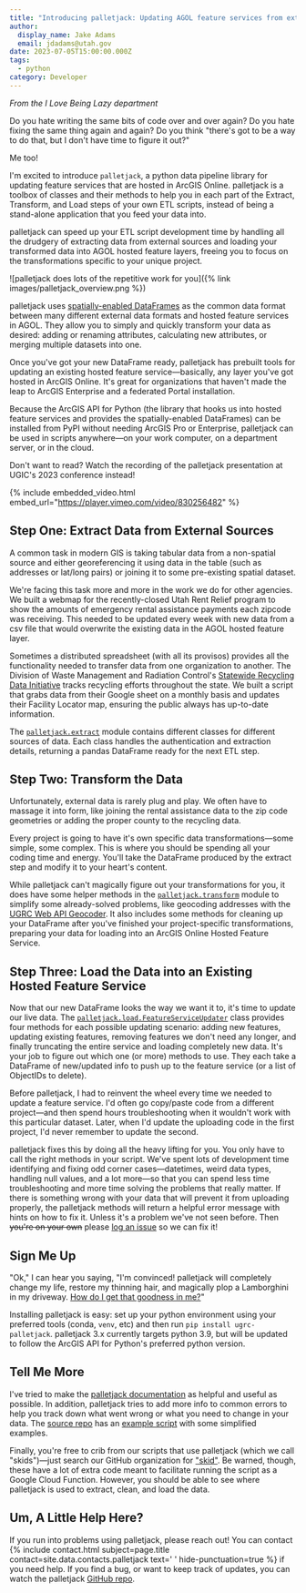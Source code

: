 ```yaml
---
title: "Introducing palletjack: Updating AGOL feature services from external sources"
author:
  display_name: Jake Adams
  email: jdadams@utah.gov
date: 2023-07-05T15:00:00.000Z
tags:
  - python
category: Developer
---
```


_From the I Love Being Lazy department_


Do you hate writing the same bits of code over and over again? Do you hate fixing the same thing again and again? Do you think "there's got to be a way to do that, but I don't have time to figure it out?"

Me too!

I'm excited to introduce `palletjack`, a python data pipeline library for updating feature services that are hosted in ArcGIS Online. palletjack is a toolbox of classes and their methods to help you in each part of the Extract, Transform, and Load steps of your own ETL scripts, instead of being a stand-alone application that you feed your data into.

palletjack can speed up your ETL script development time by handling all the drudgery of extracting data from external sources and loading your transformed data into AGOL hosted feature layers, freeing you to focus on the transformations specific to your unique project.

![palletjack does lots of the repetitive work for you]({% link images/palletjack_overview.png %})


palletjack uses [spatially-enabled DataFrames](https://developers.arcgis.com/python/guide/introduction-to-the-spatially-enabled-dataframe/) as the common data format between many different external data formats and hosted feature services in AGOL. They allow you to simply and quickly transform your data as desired: adding or renaming attributes, calculating new attributes, or merging multiple datasets into one.

Once you've got your new DataFrame ready, palletjack has prebuilt tools for updating an existing hosted feature service—basically, any layer you've got hosted in ArcGIS Online. It's great for organizations that haven't made the leap to ArcGIS Enterprise and a federated Portal installation.

Because the ArcGIS API for Python (the library that hooks us into hosted feature services and provides the spatially-enabled DataFrames) can be installed from PyPI without needing ArcGIS Pro or Enterprise, palletjack can be used in scripts anywhere—on your work computer, on a department server, or in the cloud.

Don't want to read? Watch the recording of the palletjack presentation at UGIC's 2023 conference instead!

{% include embedded_video.html embed_url="https://player.vimeo.com/video/830256482" %}

## Step One: Extract Data from External Sources



A common task in modern GIS is taking tabular data from a non-spatial source and either georeferencing it using data in the table (such as addresses or lat/long pairs) or joining it to some pre-existing spatial dataset.

We're facing this task more and more in the work we do for other agencies. We built a webmap for the recently-closed Utah Rent Relief program to show the amounts of emergency rental assistance payments each zipcode was receiving. This needed to be updated every week with new data from a csv file that would overwrite the existing data in the AGOL hosted feature layer.

Sometimes a distributed spreadsheet (with all its provisos) provides all the functionality needed to transfer data from one organization to another. The Division of Waste Management and Radiation Control's [Statewide Recycling Data Initiative](https://deq.utah.gov/waste-management-and-radiation-control/statewide-recycling-data-initiative) tracks recycling efforts throughout the state. We built a script that grabs data from their Google sheet on a monthly basis and updates their Facility Locator map, ensuring the public always has up-to-date information.

The [`palletjack.extract`](https://agrc.github.io/palletjack/palletjack/extract.html) module contains different classes for different sources of data. Each class handles the authentication and extraction details, returning a pandas DataFrame ready for the next ETL step.

## Step Two: Transform the Data



Unfortunately, external data is rarely plug and play. We often have to massage it into form, like joining the rental assistance data to the zip code geometries or adding the proper county to the recycling data.

Every project is going to have it's own specific data transformations—some simple, some complex. This is where you should be spending all your coding time and energy. You'll take the DataFrame produced by the extract step and modify it to your heart's content.

While palletjack can't magically figure out your transformations for you, it does have some helper methods in the [`palletjack.transform`](https://agrc.github.io/palletjack/palletjack/transform.html) module to simplify some already-solved problems, like geocoding addresses with the [UGRC Web API Geocoder](https://gis.utah.gov/data/address-geocoders-locators/#WebAPI). It also includes some methods for cleaning up your DataFrame after you've finished your project-specific transformations, preparing your data for loading into an ArcGIS Online Hosted Feature Service.

## Step Three: Load the Data into an Existing Hosted Feature Service



Now that our new DataFrame looks the way we want it to, it's time to update our live data. The [`palletjack.load.FeatureServiceUpdater`](https://agrc.github.io/palletjack/palletjack/load.html#palletjack.load.FeatureServiceUpdater) class provides four methods for each possible updating scenario: adding new features, updating existing features, removing features we don't need any longer, and finally truncating the entire service and loading completely new data. It's your job to figure out which one (or more) methods to use. They each take a DataFrame of new/updated info to push up to the feature service (or a list of ObjectIDs to delete).

Before palletjack, I had to reinvent the wheel every time we needed to update a feature service. I'd often go copy/paste code from a different project—and then spend hours troubleshooting when it wouldn't work with this particular dataset. Later, when I'd update the uploading code in the first project, I'd never remember to update the second.

palletjack fixes this by doing all the heavy lifting for you. You only have to call the right methods in your script. We've spent lots of development time identifying and fixing odd corner cases—datetimes, weird data types, handling null values, and a lot more—so that you can spend less time troubleshooting and more time solving the problems that really matter. If there is something wrong with your data that will prevent it from uploading properly, the palletjack methods will return a helpful error message with hints on how to fix it. Unless it's a problem we've not seen before. Then ~~you're on your own~~ please [log an issue](https://github.com/agrc/palletjack/issues/new) so we can fix it!

## Sign Me Up



"Ok," I can hear you saying, "I'm convinced! palletjack will completely change my life, restore my thinning hair, and magically plop a Lamborghini in my driveway. [How do I get that goodness in me?](https://www.youtube.com/watch?v=_xOsqQM8jFU)"

Installing palletjack is easy: set up your python environment using your preferred tools (conda, `venv`, etc) and then run `pip install ugrc-palletjack`. palletjack 3.x currently targets python 3.9, but will be updated to follow the ArcGIS API for Python's preferred python version.

## Tell Me More



I've tried to make the [palletjack documentation](https://agrc.github.io/palletjack/palletjack/) as helpful and useful as possible. In addition, palletjack tries to add more info to common errors to help you track down what went wrong or what you need to change in your data. The [source repo](https://github.com/agrc/palletjack/) has an [example script](https://github.com/agrc/palletjack/blob/main/docs/examples.py) with some simplified examples.

Finally, you're free to crib from our scripts that use palletjack (which we call "skids")—just search our GitHub organization for ["skid"](https://github.com/agrc?q=skid&type=all&language=&sort=). Be warned, though, these have a lot of extra code meant to facilitate running the script as a Google Cloud Function. However, you should be able to see where palletjack is used to extract, clean, and load the data.

## Um, A Little Help Here?



If you run into problems using palletjack, please reach out! You can contact {% include contact.html subject=page.title contact=site.data.contacts.palletjack text=' ' hide-punctuation=true %} if you need help. If you find a bug, or want to keep track of updates, you can watch the palletjack [GitHub repo](https://github.com/agrc/palletjack).

